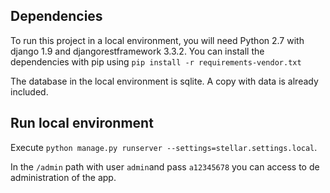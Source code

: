 ## Dependencies
To run this project in a local environment, you will need Python 2.7 with django 1.9 and djangorestframework 3.3.2.
You can install the dependencies with pip using `pip install -r requirements-vendor.txt`

The database in the local environment is sqlite. A copy with  data is already included.

## Run local environment
Execute `python manage.py runserver --settings=stellar.settings.local`.

In the `/admin` path with user `admin`and pass `a12345678` you can access to de administration of the app.


